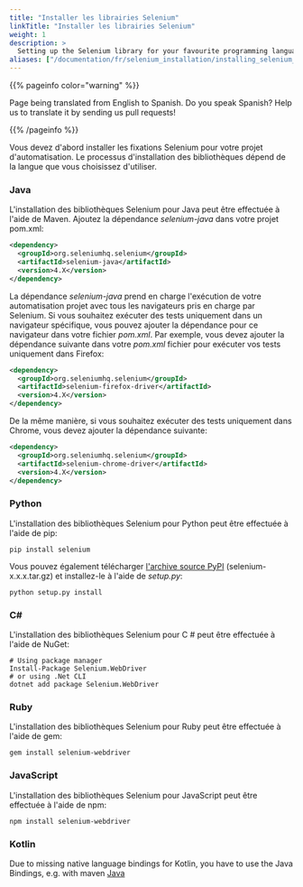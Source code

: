 ```yaml
---
title: "Installer les librairies Selenium"
linkTitle: "Installer les librairies Selenium"
weight: 1
description: >
  Setting up the Selenium library for your favourite programming language.
aliases: ["/documentation/fr/selenium_installation/installing_selenium_libraries/"]    
---
```


{{% pageinfo color="warning" %}}
<p class="lead">
   <i class="fas fa-language display-4"></i> 
   Page being translated from 
   English to Spanish. Do you speak Spanish? Help us to translate
   it by sending us pull requests!
</p>
{{% /pageinfo %}}

Vous devez d'abord installer les fixations Selenium pour votre projet d'automatisation.
Le processus d'installation des bibliothèques dépend de la langue que vous choisissez d'utiliser.

### Java
L'installation des bibliothèques Selenium pour Java peut être effectuée à l'aide de Maven.
Ajoutez la dépendance _selenium-java_ dans votre projet pom.xml:

```xml
<dependency>
  <groupId>org.seleniumhq.selenium</groupId>
  <artifactId>selenium-java</artifactId>
  <version>4.X</version>
</dependency>
```

La dépendance _selenium-java_ prend en charge l'exécution de votre automatisation
projet avec tous les navigateurs pris en charge par Selenium. Si vous souhaitez exécuter des tests
uniquement dans un navigateur spécifique, vous pouvez ajouter la dépendance pour ce navigateur
dans votre fichier _pom.xml_.
Par exemple, vous devez ajouter la dépendance suivante dans votre _pom.xml_
fichier pour exécuter vos tests uniquement dans Firefox:

```xml
<dependency>
  <groupId>org.seleniumhq.selenium</groupId>
  <artifactId>selenium-firefox-driver</artifactId>
  <version>4.X</version>
</dependency>
```
   
De la même manière, si vous souhaitez exécuter des tests uniquement dans Chrome,
vous devez ajouter la dépendance suivante:

```xml
<dependency>
  <groupId>org.seleniumhq.selenium</groupId>
  <artifactId>selenium-chrome-driver</artifactId>
  <version>4.X</version>
</dependency>
```

### Python
L'installation des bibliothèques Selenium pour Python peut être effectuée à l'aide de pip:

```shell
pip install selenium
```


Vous pouvez également télécharger [l'archive source PyPI](https://pypi.org/project/selenium/#files)
(selenium-x.x.x.tar.gz) et installez-le à l'aide de _setup.py_:

```shell
python setup.py install
```

### C#
L'installation des bibliothèques Selenium pour C # peut être effectuée à l'aide de NuGet:

```shell
# Using package manager
Install-Package Selenium.WebDriver
# or using .Net CLI
dotnet add package Selenium.WebDriver
```

### Ruby
L'installation des bibliothèques Selenium pour Ruby peut être effectuée à l'aide de gem:

```shell
gem install selenium-webdriver
```

### JavaScript
L'installation des bibliothèques Selenium pour JavaScript peut être effectuée à l'aide de npm:

```shell
npm install selenium-webdriver
```

### Kotlin
Due to missing native language bindings for Kotlin, you have to use the 
Java Bindings, e.g. with maven [Java](#java)

